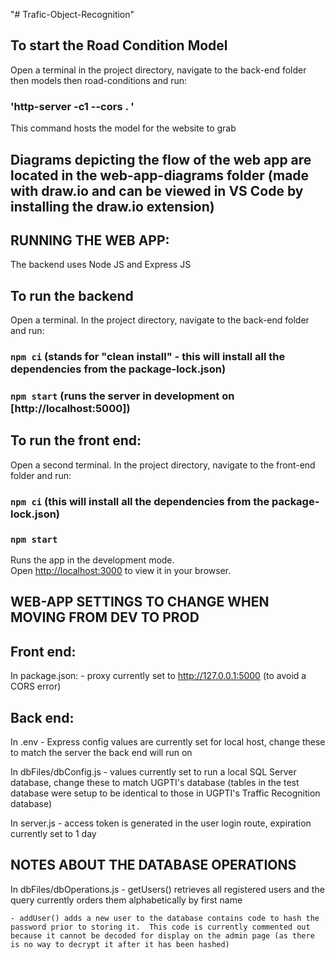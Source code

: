"# Trafic-Object-Recognition" 

## To start the Road Condition Model
Open a terminal in the project directory, navigate to the back-end folder then models then road-conditions and run:
### 'http-server -c1 --cors . '
This command hosts the model for the website to grab


## Diagrams depicting the flow of the web app are located in the web-app-diagrams folder (made with draw.io and can be viewed in VS Code by installing the draw.io extension)


## RUNNING THE WEB APP:
The backend uses Node JS and Express JS 
## To run the backend
Open a terminal. In the project directory, navigate to the back-end folder and run:
### `npm ci` (stands for "clean install" - this will install all the dependencies from the package-lock.json)
### `npm start` (runs the server in development on [http://localhost:5000])

## To run the front end:
Open a second terminal.  In the project directory, navigate to the front-end folder and run:
### `npm ci` (this will install all the dependencies from the package-lock.json)
### `npm start`

Runs the app in the development mode.\
Open [http://localhost:3000](http://localhost:3000) to view it in your browser.


## WEB-APP SETTINGS TO CHANGE WHEN MOVING FROM DEV TO PROD
## Front end:
In package.json:
    - proxy currently set to http://127.0.0.1:5000 (to avoid a CORS error)
## Back end:
In .env
    - Express config values are currently set for local host, change these to match the server the back end will run on

In dbFiles/dbConfig.js
    - values currently set to run a local SQL Server database, change these to match UGPTI's database (tables in the test database were setup to be identical to those in UGPTI's Traffic Recognition database)

In server.js
    - access token is generated in the user login route, expiration currently set to 1 day 


## NOTES ABOUT THE DATABASE OPERATIONS
In dbFiles/dbOperations.js
    - getUsers() retrieves all registered users and the query currently orders them alphabetically by first name

    - addUser() adds a new user to the database contains code to hash the password prior to storing it.  This code is currently commented out because it cannot be decoded for display on the admin page (as there is no way to decrypt it after it has been hashed)
